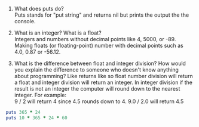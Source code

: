 1. What does puts do?  
Puts stands for "put string" and returns nil but prints the output the the console.

2. What is an integer? What is a float?  
Integers and numbers without decimal points like 4, 5000, or -89. Making floats (or floating-point) number with decimal points such as 4.0, 0.87 or -56.12.

3. What is the difference between float and integer division? How would you explain the difference to someone who doesn't know anything about programming?
Like returns like so float number division will return a float and integer division will return an integer. In integer division if the result is not an integer the computer will round down to the nearest integer.
For example:  
9 / 2 will return 4 since 4.5 rounds down to 4.
9.0 / 2.0 will return 4.5

```ruby
puts 365 * 24
puts 10 * 365 * 24 * 60
```